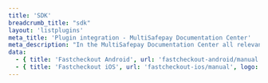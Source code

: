 ```yaml
---
title: 'SDK'
breadcrumb_title: "sdk"
layout: 'listplugins'
meta_title: 'Plugin integration - MultiSafepay Documentation Center'
meta_description: "In the MultiSafepay Documentation Center all relevant information regarding our Plugins and API. As well as Support pages for Payment Method, Tools and General Questions. You can also find the contact details of our Support Team and Integration Team."
data:
  - { title: 'Fastcheckout Android', url: 'fastcheckout-android/manual', logo: 'images/pluginicons/fastcheckout-header.png' }
  - { title: 'Fastcheckout iOS', url: 'fastcheckout-ios/manual', logo: 'images/pluginicons/fastcheckout-header.png' }
---
```

